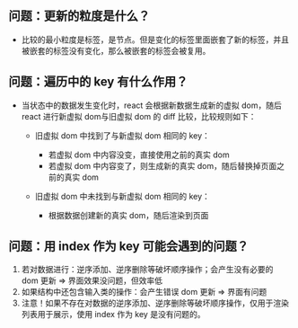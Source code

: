 ## 问题：更新的粒度是什么？
- 比较的最小粒度是标签，是节点。但是变化的标签里面嵌套了新的标签，并且被嵌套的标签没有变化，那么被嵌套的标签会被复用。

## 问题：遍历中的 key 有什么作用？
- 当状态中的数据发生变化时，react 会根据新数据生成新的虚拟 dom，随后 react 进行新虚拟 dom与旧虚拟 dom 的 diff 比较，比较规则如下：
    - 旧虚拟 dom 中找到了与新虚拟 dom 相同的 key：
        - 若虚拟 dom 中内容没变，直接使用之前的真实 dom
        - 若虚拟 dom 中内容变了，则生成新的真实 dom，随后替换掉页面之前的真实 dom

    - 旧虚拟 dom 中未找到与新虚拟 dom 相同的 key：
        - 根据数据创建新的真实 dom，随后渲染到页面

## 问题：用 index 作为 key 可能会遇到的问题？
1. 若对数据进行：逆序添加、逆序删除等破坏顺序操作；会产生没有必要的 dom 更新 => 界面效果没问题，但效率低
2. 如果结构中还包含输入类的操作：会产生错误 dom 更新 => 界面有问题
3. 注意！如果不存在对数据的逆序添加、逆序删除等破坏顺序操作，仅用于渲染列表用于展示，使用 index 作为 key 是没有问题的。